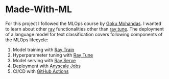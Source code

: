 # Made-With-ML

For this project I followed the MLOps course by [Goku Mohandas](https://madewithml.com). I wanted to learn about other [ray](https://www.ray.io) functionalities other than [ray tune](https://docs.ray.io/en/latest/tune/index.html). The deployment of a language model for text classification covers following components of the MLOps lifecycle:


1) Model training with [Ray Train](https://docs.ray.io/en/latest/train/train.html)
2) Hyperparameter tuning with [Ray Tune](https://docs.ray.io/en/latest/tune/index.html)
3) Model serving with [Ray Serve](https://docs.ray.io/en/latest/serve/index.html)
4) Deployment with [Anyscale Jobs](https://docs.anyscale.com/jobs/get-started)
5) CI/CD with [GitHub Actions](https://github.com/features/actions)

